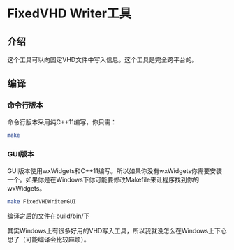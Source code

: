 # FixedVHD Writer工具

## 介绍
这个工具可以向固定VHD文件中写入信息。这个工具是完全跨平台的。

## 编译
### 命令行版本
命令行版本采用纯C++11编写，你只需：

```bash
make
```

### GUI版本
GUI版本使用wxWidgets和C++11编写。所以如果你没有wxWidgets你需要安装一个。如果你是在Windows下你可能要修改Makefile来让程序找到你的wxWidgets。

```bash
make FixedVHDWriterGUI
```

编译之后的文件在build/bin/下

其实Windows上有很多好用的VHD写入工具，所以我就没怎么在Windows上下心思了（可能编译会比较麻烦）。